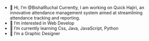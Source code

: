 - 👋 Hi, I’m @BishalRuchal Currently, I am working on Quick Hajiri, an innovative attendance management system aimed at streamlining attendance tracking and reporting.
- 👀 I’m interested in Web Develop
- 🌱 I’m currently learning Css, Java, JavaScript, Python
- 💞️ I’m a Graphic Designer

<!---
BishalRuchal/BishalRuchal is a ✨ special ✨ repository because its `README.md` (this file) appears on your GitHub profile.
You can click the Preview link to take a look at your changes.
--->
